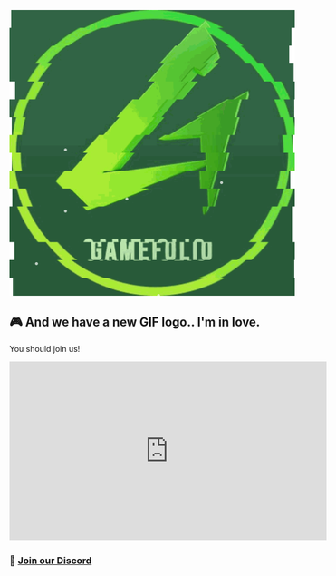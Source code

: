 ![Our boosted server!](./assets/test.gif)

## 🎮 And we have a new GIF logo.. I'm in love. 

You should join us! 

<iframe width="560" height="315" 
  src="https://www.youtube.com/embed/1NTYtFfgatk?si=Z9WD77NL8YHH_wXb" 
  title="YouTube video player" frameborder="0" 
  allow="accelerometer; autoplay; clipboard-write; encrypted-media; gyroscope; picture-in-picture; web-share" 
  referrerpolicy="strict-origin-when-cross-origin" 
  allowfullscreen>
</iframe>

### 💬 [Join our Discord](https://discord.gg/AaknCAYNnp)